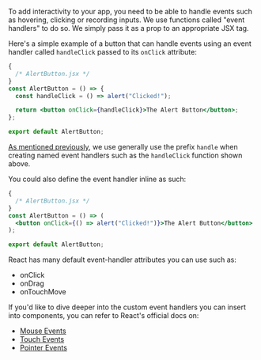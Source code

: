 To add interactivity to your app, you need to be able to handle events such as
hovering, clicking or recording inputs. We use functions called "event handlers"
to do so. We simply pass it as a prop to an appropriate JSX tag.

Here's a simple example of a button that can handle events using an event
handler called `handleClick` passed to its `onClick` attribute:

```jsx
{
  /* AlertButton.jsx */
}
const AlertButton = () => {
  const handleClick = () => alert("Clicked!");

  return <button onClick={handleClick}>The Alert Button</button>;
};

export default AlertButton;
```

[As mentioned previously](https://academy.bigbinary.com/learn-react/naming-conventions/naming-functions),
we use generally use the prefix `handle` when creating named event handlers such
as the `handleClick` function shown above.

You could also define the event handler inline as such:

```jsx
{
  /* AlertButton.jsx */
}
const AlertButton = () => (
  <button onClick={() => alert("Clicked!")}>The Alert Button</button>
);

export default AlertButton;
```

React has many default event-handler attributes you can use such as:

- onClick
- onDrag
- onTouchMove

If you'd like to dive deeper into the custom event handlers you can insert into
components, you can refer to React's official docs on:

- [Mouse Events](https://reactjs.org/docs/events.html#mouse-events)
- [Touch Events](https://reactjs.org/docs/events.html#touch-events)
- [Pointer Events](https://reactjs.org/docs/events.html#pointer-events)
